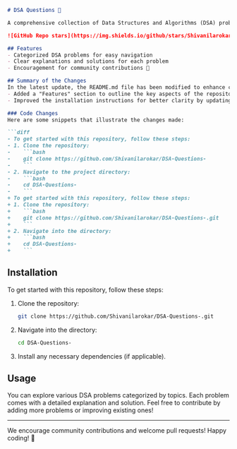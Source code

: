 ```markdown
# DSA Questions 🤖

A comprehensive collection of Data Structures and Algorithms (DSA) problems to help developers and learners practice and enhance their coding skills through a variety of algorithmic challenges.

![GitHub Repo stars](https://img.shields.io/github/stars/Shivanilarokar/DSA-Questions-) ![GitHub forks](https://img.shields.io/github/forks/Shivanilarokar/DSA-Questions-) ![GitHub issues](https://img.shields.io/github/issues/Shivanilarokar/DSA-Questions-)

## Features
- Categorized DSA problems for easy navigation
- Clear explanations and solutions for each problem
- Encouragement for community contributions 🤝

## Summary of the Changes
In the latest update, the README.md file has been modified to enhance clarity and readability. Significant changes include:
- Added a "Features" section to outline the key aspects of the repository.
- Improved the installation instructions for better clarity by updating the cloning command format.

### Code Changes
Here are some snippets that illustrate the changes made:

```diff
- To get started with this repository, follow these steps:
- 1. Clone the repository:
-    ```bash
-    git clone https://github.com/Shivanilarokar/DSA-Questions-
-    ```
- 2. Navigate to the project directory:
-    ```bash
-    cd DSA-Questions-
-    ```
+ To get started with this repository, follow these steps:
+ 1. Clone the repository:
+    ```bash
+    git clone https://github.com/Shivanilarokar/DSA-Questions-.git
+    ```
+ 2. Navigate into the directory:
+    ```bash
+    cd DSA-Questions-
+    ```
```

## Installation
To get started with this repository, follow these steps:

1. Clone the repository:
   ```bash
   git clone https://github.com/Shivanilarokar/DSA-Questions-.git
   ```
2. Navigate into the directory:
   ```bash
   cd DSA-Questions-
   ```
3. Install any necessary dependencies (if applicable).

## Usage
You can explore various DSA problems categorized by topics. Each problem comes with a detailed explanation and solution. Feel free to contribute by adding more problems or improving existing ones!

---

We encourage community contributions and welcome pull requests! Happy coding! 🚀
```